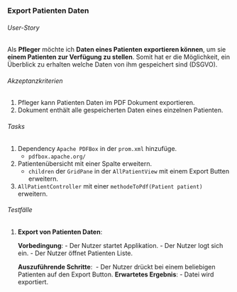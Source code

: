 ### **Export Patienten Daten**

###### User-Story

Als **Pfleger** möchte ich **Daten eines Patienten exportieren können**, um sie **einem Patienten zur Verfügung zu stellen**. Somit hat er die Möglichkeit, ein Überblick zu erhalten welche Daten von ihm gespeichert sind (DSGVO).

###### Akzeptanzkriterien

1. Pfleger kann Patienten Daten im PDF Dokument exportieren.
2. Dokument enthält alle gespeicherten Daten eines einzelnen Patienten.


###### Tasks

1. Dependency `Apache PDFBox` in der `prom.xml` hinzufüge.
	-  `pdfbox.apache.org/`
2. Patientenübersicht mit einer Spalte erweitern.
	- `children`  der `GridPane` in der `AllPatientView`  mit einem Export Butten erweitern.
3. `AllPatientController`  mit einer `methodeToPdf(Patient patient)` erweitern.



###### Testfälle

1. **Export von Patienten Daten**:

	**Vorbedingung**: 
		- Der Nutzer startet Applikation.
		- Der Nutzer logt sich ein.
		- Der Nutzer öffnet Patienten Liste.
	
	**Auszuführende Schritte**: 
		- Der Nutzer drückt bei einem beliebigen Patienten auf den Export Button.
	**Erwartetes Ergebnis**: 
		- Datei wird exportiert.